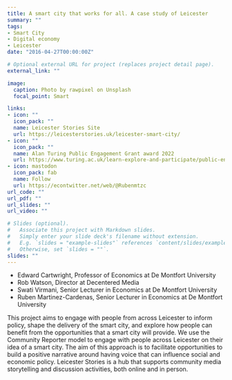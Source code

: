 ```yaml
---
title: A smart city that works for all. A case study of Leicester
summary: ""
tags:
- Smart City
- Digital economy
- Leicester
date: "2016-04-27T00:00:00Z"

# Optional external URL for project (replaces project detail page).
external_link: ""

image:
  caption: Photo by rawpixel on Unsplash
  focal_point: Smart

links:
- icon: ""
  icon_pack: ""
  name: Leicester Stories Site
  url: https://leicesterstories.uk/leicester-smart-city/
- icon: ""
  icon_pack: "" 
  name: Alan Turing Public Engagement Grant award 2022
  url: https://www.turing.ac.uk/learn-explore-and-participate/public-engagement-grant-award-2022
- icon: mastodon
  icon_pack: fab
  name: Follow
  url: https://econtwitter.net/web/@Rubenmtzc
url_code: ""
url_pdf: ""
url_slides: ""
url_video: ""

# Slides (optional).
#   Associate this project with Markdown slides.
#   Simply enter your slide deck's filename without extension.
#   E.g. `slides = "example-slides"` references `content/slides/example-slides.md`.
#   Otherwise, set `slides = ""`.
slides: ""
---
```

- Edward Cartwright, Professor of Economics at De Montfort University
- Rob Watson, Director at Decentered Media
- Swati Virmani, Senior Lecturer in Economics at De Montfort University
- Ruben Martinez-Cardenas, Senior Lecturer in Economics at De Montfort University

This project aims to engage with people from across Leicester to inform policy, shape the delivery of the smart city, and explore how people can benefit from the opportunities that a smart city will provide. We use the Community Reporter model to engage with people across Leicester on their idea of a smart city.
The aim of this approach is to facilitate opportunities to build a positive narrative around having voice that can influence social and economic policy.
Leicester Stories is a hub that supports community media storytelling and discussion activities, both online and in person. 


